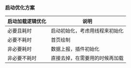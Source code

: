 ### 启动优化方案

|启动加载逻辑优化|说明|
|------|------|
|必要且耗时|启动初始化，考虑用线程来初始化|
|必要不耗时|首页绘制|
|非必要耗时|数据上报，插件初始化|
|非必要不耗时|直接去掉，在需要用的时候再加载|
